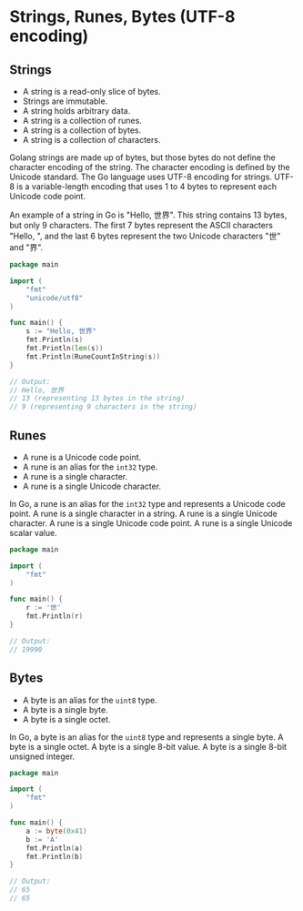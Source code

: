 # Strings, Runes, Bytes (UTF-8 encoding)

## Strings
- A string is a read-only slice of bytes.
- Strings are immutable.
- A string holds arbitrary data.
- A string is a collection of runes.
- A string is a collection of bytes.
- A string is a collection of characters.

Golang strings are made up of bytes, but those bytes do not define the character encoding of the string. The character encoding is defined by the Unicode standard. The Go language uses UTF-8 encoding for strings. UTF-8 is a variable-length encoding that uses 1 to 4 bytes to represent each Unicode code point.

An example of a string in Go is "Hello, 世界". This string contains 13 bytes, but only 9 characters. The first 7 bytes represent the ASCII characters "Hello, ", and the last 6 bytes represent the two Unicode characters "世" and "界".

```go
package main

import (
	"fmt"
	"unicode/utf8"
)

func main() {
    s := "Hello, 世界"
    fmt.Println(s)
    fmt.Println(len(s))
    fmt.Println(RuneCountInString(s))
}

// Output:
// Hello, 世界
// 13 (representing 13 bytes in the string)
// 9 (representing 9 characters in the string)
```

## Runes
- A rune is a Unicode code point.
- A rune is an alias for the `int32` type.
- A rune is a single character.
- A rune is a single Unicode character.

In Go, a rune is an alias for the `int32` type and represents a Unicode code point. A rune is a single character in a string. A rune is a single Unicode character. A rune is a single Unicode code point. A rune is a single Unicode scalar value.

```go
package main

import (
    "fmt"
)

func main() {
    r := '世'
    fmt.Println(r)
}

// Output:
// 19990
```

## Bytes
- A byte is an alias for the `uint8` type.
- A byte is a single byte.
- A byte is a single octet.

In Go, a byte is an alias for the `uint8` type and represents a single byte. A byte is a single octet. A byte is a single 8-bit value. A byte is a single 8-bit unsigned integer.

```go
package main

import (
    "fmt"
)

func main() {
    a := byte(0x41)
    b := 'A'
    fmt.Println(a)
    fmt.Println(b)
}

// Output:
// 65
// 65
```
